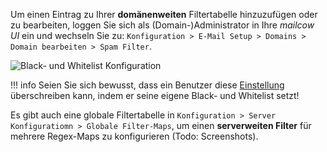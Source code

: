 Um einen Eintrag zu Ihrer **domänenweiten** Filtertabelle hinzuzufügen oder zu bearbeiten, loggen Sie sich als (Domain-)Administrator in Ihre *mailcow UI* ein und wechseln Sie zu: 
`Konfiguration > E-Mail Setup > Domains > Domain bearbeiten > Spam Filter`.

![Black- und Whitelist Konfiguration](../assets/images/manual-guides/mailcow-bl_wl.de.png)


!!! info
    Seien Sie sich bewusst, dass ein Benutzer diese [Einstellung](u_e-mailcow_ui-spamfilter.de.md) überschreiben kann, indem er seine eigene Black- und Whitelist setzt!


Es gibt auch eine globale Filtertabelle in `Konfiguration > Server Konfiguratiomn > Globale Filter-Maps`, um einen **serverweiten Filter** für mehrere Regex-Maps zu konfigurieren (Todo: Screenshots). 